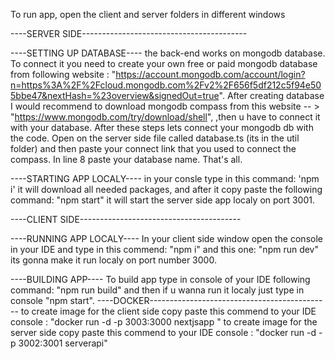 To run app, open the client and server folders in different windows

----SERVER SIDE-----------------------------------------

  ----SETTING UP DATABASE----
    the back-end works on mongodb database. To connect it you need to create your own free or paid mongodb database from following website : 
    "https://account.mongodb.com/account/login?n=https%3A%2F%2Fcloud.mongodb.com%2Fv2%2F656f5df212c5f94e505bbe47&nextHash=%23overview&signedOut=true".
    After creating database I would recommend to download mongodb compass from this website -- > "https://www.mongodb.com/try/download/shell",
    ,then u have to connect it with your database. After these steps lets connect your mongodb db with the code. Open on the server side file called database.ts (its in the util folder) and 
    then paste your connect link that you used to connect the compass. In line 8 paste your database name. That's all.

  ----STARTING APP LOCALY----
    in your consle type in this command: 'npm i' it will download all needed packages, and after it copy paste the following command: "npm start" it will start the server side app localy on port 3001.





----CLIENT SIDE----------------------------------------
  
  ----RUNNING APP LOCALY----
    In your client side window open the console in your IDE and type in this commend: "npm i" and this one: "npm run dev" its gonna make it run localy on port number 3000.
  
  ----BUILDING APP---- 
    To build app type in console of your IDE following command: "npm run build" and then if u wanna run it localy just type in console "npm start".
----DOCKER---------------------------------------------
to create image for the client side copy paste this commend to your IDE console : "docker run -d -p 3003:3000 nextjsapp "
to create image for the server side copy paste this commend to your IDE console : "docker run -d -p 3002:3001 serverapi" 
